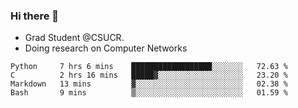 ### Hi there 👋
- Grad Student @CSUCR. 
- Doing research on Computer Networks
<!--START_SECTION:waka-->
```text
Python     7 hrs 6 mins    ██████████████████░░░░░░░   72.63 % 
C          2 hrs 16 mins   █████▓░░░░░░░░░░░░░░░░░░░   23.20 % 
Markdown   13 mins         ▓░░░░░░░░░░░░░░░░░░░░░░░░   02.38 % 
Bash       9 mins          ▒░░░░░░░░░░░░░░░░░░░░░░░░   01.59 % 
```
<!--END_SECTION:waka-->
<!--
**jluo117/jluo117** is a ✨ _special_ ✨ repository because its `README.md` (this file) appears on your GitHub profile.

Here are some ideas to get you started:

- 🔭 I’m currently working on ...
- 🌱 I’m currently learning ...
- 👯 I’m looking to collaborate on ...
- 🤔 I’m looking for help with ...
- 💬 Ask me about ...
- 📫 How to reach me: ...
- 😄 Pronouns: ...
- ⚡ Fun fact: ...
-->
